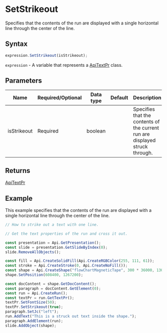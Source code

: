 # SetStrikeout

Specifies that the contents of the run are displayed with a single horizontal line through the center of the line.

## Syntax

```javascript
expression.SetStrikeout(isStrikeout);
```

`expression` - A variable that represents a [ApiTextPr](../ApiTextPr.md) class.

## Parameters

| **Name** | **Required/Optional** | **Data type** | **Default** | **Description** |
| ------------- | ------------- | ------------- | ------------- | ------------- |
| isStrikeout | Required | boolean |  | Specifies that the contents of the current run are displayed struck through. |

## Returns

[ApiTextPr](../../ApiTextPr/ApiTextPr.md)

## Example

This example specifies that the contents of the run are displayed with a single horizontal line through the center of the line.

```javascript editor-pptx
// How to strike out a text with one line.

// Get the text properties of the run and cross it out.

const presentation = Api.GetPresentation();
const slide = presentation.GetSlideByIndex(0);
slide.RemoveAllObjects();

const fill = Api.CreateSolidFill(Api.CreateRGBColor(255, 111, 61));
const stroke = Api.CreateStroke(0, Api.CreateNoFill());
const shape = Api.CreateShape("flowChartMagneticTape", 300 * 36000, 130 * 36000, fill, stroke);
shape.SetPosition(608400, 1267200);

const docContent = shape.GetDocContent();
const paragraph = docContent.GetElement(0);
const run = Api.CreateRun();
const textPr = run.GetTextPr();
textPr.SetFontSize(50);
textPr.SetStrikeout(true);
paragraph.SetJc("left");
run.AddText("This is a struck out text inside the shape.");
paragraph.AddElement(run);
slide.AddObject(shape);

```
